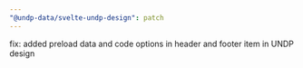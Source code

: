 ```yaml
---
"@undp-data/svelte-undp-design": patch
---
```


fix: added preload data and code options in header and footer item in UNDP design
